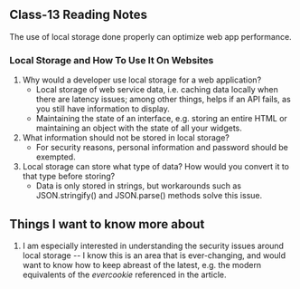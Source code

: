 ## Class-13 Reading Notes  
<p>The use of local storage done properly can optimize web app performance.</p>

### Local Storage and How To Use It On Websites

1. Why would a developer use local storage for a web application?
    * Local storage of web service data, i.e. caching data locally when there are latency issues; among other things, helps if an API fails, as you still have information to display.
    * Maintaining the state of an interface, e.g. storing an entire HTML or maintaining an object with the state of all your widgets.
2. What information should not be stored in local storage?
    * For security reasons, personal information and password should be exempted.
3. Local storage can store what type of data? How would you convert it to that type before storing?
    * Data is only stored in strings, but workarounds such as JSON.stringify() and JSON.parse() methods solve this issue.


## Things I want to know more about

1. I am especially interested in understanding the security issues around local storage -- I know this is an area that is ever-changing, and would want to know how to keep abreast of the latest, e.g. the modern equivalents of the *evercookie* referenced in the article.